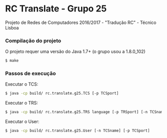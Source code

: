 # RC Translate - Grupo 25

Projeto de Redes de Computadores 2016/2017 - "Tradução RC" - Técnico Lisboa

### Compilação do projeto

O projeto requer uma versão do Java 1.7+ (o grupo usou a 1.8.0_102)

```sh
$ make
```

### Passos de execução

Executar o TCS:
```sh
$ java -cp build/ rc.translate.g25.TCS [-p TCSport]
```

Executar o TRS:
```sh
$ java -cp build/ rc.translate.g25.TRS language [-p TRSport] [-n TCSname] [-e TCSport]
```

Executar o User:
```sh
$ java -cp build/ rc.translate.g25.User [-n TCSname] [-p TCSport]
```
